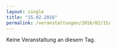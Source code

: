 ```yaml
---
layout: single
title: "15.02.2016"
permalink: /veranstaltungen/2016/02/15/
---
```


Keine Veranstaltung an diesem Tag.
